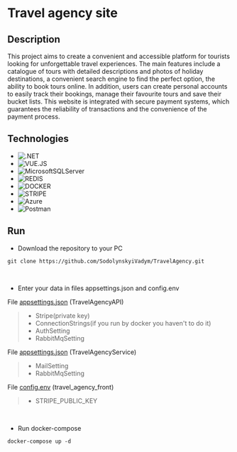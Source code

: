 # Travel agency site

## Description

<p> This project aims to create a convenient and accessible platform for tourists looking for unforgettable travel experiences. The main features include a catalogue of tours with detailed descriptions and photos of holiday 
destinations, a convenient search engine to find the perfect option, the ability to book tours online. In addition, users can create personal accounts to easily track their 
bookings, manage their favourite tours and save their bucket lists. This website is integrated with secure payment systems, which guarantees the reliability of transactions and the convenience of the payment process.</p>

## Technologies

- ![.NET](https://img.shields.io/badge/dotnet-8F2D97?style=for-the-badge&logo=dotnet&logoColor=white)
- ![VUE.JS](https://img.shields.io/badge/vue.js-%2335495e.svg?style=for-the-badge&logo=vuedotjs&logoColor=%234FC08D)
- ![MicrosoftSQLServer](https://img.shields.io/badge/Microsoft%20SQL%20Server-CC2927?style=for-the-badge&logo=microsoft%20sql%20server&logoColor=white)
- ![REDIS](https://img.shields.io/badge/redis-%23DD0031.svg?style=for-the-badge&logo=redis&logoColor=white)
- ![DOCKER](https://img.shields.io/badge/DOCKER-blue?style=for-the-badge&logo=docker&logoColor=white)
- ![STRIPE](https://img.shields.io/badge/Stripe-2871EA?style=for-the-badge&logo=stripe&logoColor=white)
- ![Azure](https://img.shields.io/badge/azure-%230072C6.svg?style=for-the-badge&logo=microsoftazure&logoColor=white)
- ![Postman](https://img.shields.io/badge/Postman-FF6C37?style=for-the-badge&logo=postman&logoColor=white)

## Run

- Download the repository to your PC
```
git clone https://github.com/SodolynskyiVadym/TravelAgency.git
```
<br>

- Enter your data in files appsettings.json and config.env

File [appsettings.json](TravelAgencyAPI/appsettings.json) (TravelAgencyAPI)
> - Stripe(private key)
> - ConnectionStrings(if you run by docker you haven't to do it)
> - AuthSetting
> - RabbitMqSetting

File [appsettings.json](TravelAgencyService/appsettings.json) (TravelAgencyService)
> - MailSetting
> - RabbitMqSetting

File [config.env](travel_agency_front/config.env) (travel_agency_front)
> - STRIPE_PUBLIC_KEY
<br>

- Run docker-compose
```
docker-compose up -d
```
